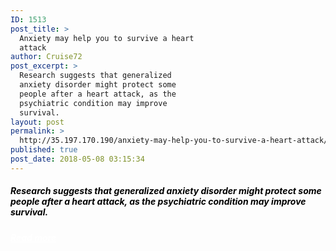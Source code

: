 ```yaml
---
ID: 1513
post_title: >
  Anxiety may help you to survive a heart
  attack
author: Cruise72
post_excerpt: >
  Research suggests that generalized
  anxiety disorder might protect some
  people after a heart attack, as the
  psychiatric condition may improve
  survival.
layout: post
permalink: >
  http://35.197.170.190/anxiety-may-help-you-to-survive-a-heart-attack/
published: true
post_date: 2018-05-08 03:15:34
---
```

<h5><span style="color: #000000;">Research suggests that generalized anxiety disorder might protect some people after a heart attack, as the psychiatric condition may improve survival.</span></h5>
<h5>
<span style="color: #ffffff;"><a class="button purchase" style="white-space: nowrap; color: #ffffff;" href="https://www.medicalnewstoday.com/articles/321095.php" target="_blank" rel="nofollow noopener">Read more</a></span></h5>